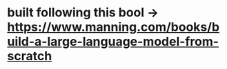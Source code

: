 # built following this bool -> https://www.manning.com/books/build-a-large-language-model-from-scratch